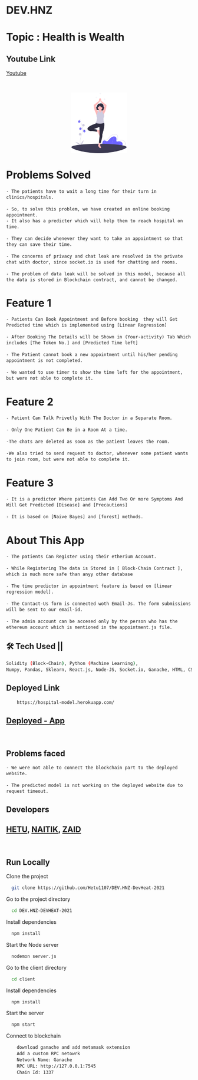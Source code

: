 # DEV.HNZ

# Topic : Health is Wealth

## Youtube Link

[Youtube]()

<br/>

<p align="center">
<img src="./client/src/assets/images/health.svg" width="150"/>
</p>

# Problems Solved

```
- The patients have to wait a long time for their turn in clinics/hospitals.

- So, to solve this problem, we have created an online booking appointment.
- It also has a predicter which will help them to reach hospital on time.

- They can decide whenever they want to take an appointment so that they can save their time.

- The concerns of privacy and chat leak are resolved in the private chat with doctor, since socket.io is used for chatting and rooms.

- The problem of data leak will be solved in this model, because all the data is stored in Blockchain contract, and cannot be changed.
```

# Feature 1

```
- Patients Can Book Appointment and Before booking  they will Get Predicted time which is implemented using [Linear Regression]

- After Booking The Details will be Shown in (Your-activity) Tab Which includes [The Token No.] and [Predicted Time left]

- The Patient cannot book a new appointment until his/her pending appointment is not completed.

- We wanted to use timer to show the time left for the appointment, but were not able to complete it.
```

# Feature 2

```
- Patient Can Talk Privetly With The Doctor in a Separate Room.

- Only One Patient Can Be in a Room At a time.

-The chats are deleted as soon as the patient leaves the room.

-We also tried to send request to doctor, whenever some patient wants to join room, but were not able to complete it.
```

# Feature 3

```
- It is a predictor Where patients Can Add Two Or more Symptoms And Will Get Predicted [Disease] and [Precautions]

- It is based on [Naive Bayes] and [forest] methods.

```

# About This App

```
- The patients Can Register using their etherium Account.

- While Registering The data is Stored in [ Block-Chain Contract ], which is much more safe than anyy other database

- The time predictor in appointment feature is based on [linear regression model].

- The Contact-Us form is connected woth Email-Js. The form submissions will be sent to our email-id.

- The admin account can be accesed only by the person who has the ethereum account which is mentioned in the appointment.js file.
```

###

## 🛠 Tech Used ||

```bash
Solidity (Block-Chain), Python (Machine Learning),
Numpy, Pandas, Sklearn, React.js, Node-JS, Socket.io, Ganache, HTML, CSS
```

## Deployed Link

```bash
    https://hospital-model.herokuapp.com/

```

## [Deployed - App](https://hospital-model.herokuapp.com/)

<br/>

## Problems faced

```
- We were not able to connect the blockchain part to the deployed website.

- The predicted model is not working on the deployed website due to request timeout.
```

## Developers

## [HETU](https://github.com/Hetu1107/), [NAITIK](https://github.com/Naitik6803), [ZAID](https://github.com/zaidm124)

<br/>

## Run Locally

Clone the project

```bash
  git clone https://github.com/Hetu1107/DEV.HNZ-DevHeat-2021
```

Go to the project directory

```bash
  cd DEV.HNZ-DEVHEAT-2021
```

Install dependencies

```bash
  npm install
```

Start the Node server

```bash
  nodemon server.js
```

Go to the client directory

```bash
  cd client
```

Install dependencies

```bash
  npm install
```

Start the server

```bash
  npm start
```

Connect to blockchain

```bash
    download ganache and add metamask extension
    Add a custom RPC netowrk
    Network Name: Ganache
    RPC URL: http://127.0.0.1:7545
    Chain Id: 1337
```
